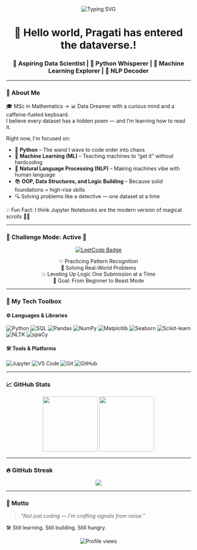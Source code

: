 <p align="center">
  <img src="https://readme-typing-svg.herokuapp.com?font=Fira+Code&duration=3000&pause=1000&center=true&vCenter=true&width=435&lines=👩‍💻+Yo+Internet+Meet+Pragati;🧠+Teaching+Machines+to+Think;💬+Giving+Code+the+Gift+of+Gab;🚀+Projects+in+Progress,+Skills+Leveling+Up!" alt="Typing SVG" />
</p>

<h1 align="center">🧬 Hello world, Pragati has entered the dataverse.!</h1>
<h3 align="center">🌈 Aspiring Data Scientist | 🐍 Python Whisperer | 🤖 Machine Learning Explorer | 💬 NLP Decoder</h3>

---

### 🌟 About Me

🎓 MSc in Mathematics → 📊 Data Dreamer with a curious mind and a caffeine-fueled keyboard.  
I believe every dataset has a hidden poem — and I’m learning how to read it.  

Right now, I'm focused on:

- 🐍 **Python** – The wand I wave to code order into chaos  
- 🧠 **Machine Learning (ML)** – Teaching machines to “get it” without hardcoding  
- 💬 **Natural Language Processing (NLP)** – Making machines vibe with human language  
- 📚 **OOP, Data Structures, and Logic Building** – Because solid foundations = high-rise skills  
- 🔍 Solving problems like a detective — one dataset at a time  

💡 Fun Fact: I think Jupyter Notebooks are the modern version of magical scrolls 🧙‍♀️

---
### 🧠 Challenge Mode: Active  💪

<p align="center">
  <a href="https://leetcode.com/Praguu/" target="_blank">
    <img src="https://img.shields.io/badge/-LeetCode-FFA116?style=for-the-badge&logo=LeetCode&logoColor=white" alt="LeetCode Badge"/>
  </a>
</p>

<p align="center">
  ✨ Practicing Pattern Recognition <br>
  🧩 Solving Real-World Problems <br>
  💥 Leveling Up Logic One Submission at a Time <br>
  🚀 Goal: From Beginner to Beast Mode  
</p>

---
### 🧰 My Tech Toolbox

#### ⚙️ Languages & Libraries

![Python](https://img.shields.io/badge/-Python-3776AB?style=flat&logo=python&logoColor=white)
![SQL](https://img.shields.io/badge/-SQL-4479A1?style=flat&logo=sqlite&logoColor=white)
![Pandas](https://img.shields.io/badge/-Pandas-150458?style=flat&logo=pandas&logoColor=white)
![NumPy](https://img.shields.io/badge/-NumPy-013243?style=flat&logo=numpy&logoColor=white)
![Matplotlib](https://img.shields.io/badge/-Matplotlib-000000?style=flat&logo=matplotlib&logoColor=white)
![Seaborn](https://img.shields.io/badge/-Seaborn-005571?style=flat&logo=seaborn&logoColor=white)
![Scikit-learn](https://img.shields.io/badge/-Scikit--learn-F7931E?style=flat&logo=scikit-learn&logoColor=white)
![NLTK](https://img.shields.io/badge/-NLTK-76B900?style=flat&logo=nltk&logoColor=white)
![spaCy](https://img.shields.io/badge/-spaCy-0088CC?style=flat&logo=spacy&logoColor=white)

#### 🛠️ Tools & Platforms

![Jupyter](https://img.shields.io/badge/-Jupyter-F37626?style=flat&logo=jupyter&logoColor=white)
![VS Code](https://img.shields.io/badge/-VS%20Code-007ACC?style=flat&logo=visual-studio-code&logoColor=white)
![Git](https://img.shields.io/badge/-Git-F05032?style=flat&logo=git&logoColor=white)
![GitHub](https://img.shields.io/badge/-GitHub-181717?style=flat&logo=github&logoColor=white)


---

### 📈 GitHub Stats

<p align="center">
  <img height="150" src="https://github-readme-stats.vercel.app/api?username=prA-G&show_icons=true&theme=tokyonight"/>
  <img height="150" src="https://github-readme-stats.vercel.app/api/top-langs/?username=prA-G&layout=compact&theme=tokyonight"/>
</p>

---

### 🔥 GitHub Streak

<p align="center">
  <img src="https://streak-stats.demolab.com?user=prA-G&theme=radical"/>
</p>

---

### 🎯 Motto

> _“Not just coding — I’m crafting signals from noise.”_

🛠️ Still learning. Still building. Still hungry.

<p align="center">
  <img src="https://komarev.com/ghpvc/?username=prA-G&color=blue" alt="Profile views"/>
</p>

